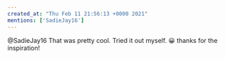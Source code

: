 ```yaml
---
created_at: "Thu Feb 11 21:56:13 +0000 2021"
mentions: ['SadieJay16']
---
```


@SadieJay16 That was pretty cool. Tried it out myself. 😀 thanks for the inspiration!